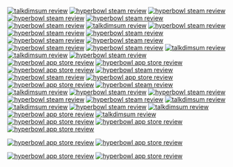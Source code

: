 [![talkdimsum review](/images/talkdimsum/appstore/appstore-2022-5-6.png)](https://apps.apple.com/us/app/talk-dim-sum/id953929066)
[![hyperbowl steam review](/images/hyperbowl/steam/steam-2022-04-09.png)](https://store.steampowered.com/app/847530/HyperBowl/)
[![hyperbowl steam review](/images/hyperbowl/steam/steam-2022-03-22.png)](https://store.steampowered.com/app/847530/HyperBowl/)
[![hyperbowl steam review](/images/hyperbowl/steam/steam-2022-02-04.png)](https://store.steampowered.com/app/847530/HyperBowl/)
[![hyperbowl steam review](/images/hyperbowl/steam/steam-2022-01-31.png)](https://store.steampowered.com/app/847530/HyperBowl/)
[![hyperbowl steam review](/images/hyperbowl/steam/steam-2022-01-06.png)](https://store.steampowered.com/app/847530/HyperBowl/)
[![talkdimsum review](/images/talkdimsum/appstore/1-3-2022.png)](https://apps.apple.com/us/app/talk-dim-sum/id953929066)
[![hyperbowl steam review](/images/hyperbowl/steam/2021-12-13.png)](https://store.steampowered.com/app/847530/HyperBowl/)
[![hyperbowl steam review](/images/hyperbowl/steam/2021-7-23.png)](https://store.steampowered.com/app/847530/HyperBowl/)
[![hyperbowl steam review](/images/hyperbowl/steam/2021-5-21.png)](https://store.steampowered.com/app/847530/HyperBowl/)
[![hyperbowl steam review](/images/hyperbowl/steam/2021-4-30.png)](https://store.steampowered.com/app/847530/HyperBowl/)
[![hyperbowl steam review](/images/hyperbowl/steam/2021-4-19.png)](https://store.steampowered.com/app/847530/HyperBowl/)
[![hyperbowl steam review](/images/hyperbowl/steam/2021-3-30.png)](https://store.steampowered.com/app/847530/HyperBowl/)
[![hyperbowl steam review](/images/hyperbowl/steam/2021-2-20.png)](https://store.steampowered.com/app/847530/HyperBowl/)
[![talkdimsum review](/images/talkdimsum/appstore/2-18-21.png)](https://apps.apple.com/us/app/talk-dim-sum/id953929066)
[![talkdimsum review](/images/talkdimsum/appstore/2-12-21.png)](https://apps.apple.com/us/app/talk-dim-sum/id953929066)
[![hyperbowl steam review](/images/hyperbowl/steam/2021-1-1.png)](https://store.steampowered.com/app/847530/HyperBowl/)
[![hyperbowl app store review](/images/hyperbowl/appstore/12-18-2020.png)](https://apps.apple.com/us/app/hyperbowl/id344209253)
[![hyperbowl app store review](/images/hyperbowl/appstore/12-8-2020.png)](https://apps.apple.com/us/app/hyperbowl/id344209253)
[![hyperbowl app store review](/images/hyperbowl/appstore/12-3-2020.png)](https://apps.apple.com/us/app/hyperbowl/id344209253)
[![hyperbowl steam review](/images/hyperbowl/steam/2020-11-08.png)](https://store.steampowered.com/app/847530/HyperBowl/)
[![hyperbowl steam review](/images/hyperbowl/steam/2020-10-31.png)](https://store.steampowered.com/app/847530/HyperBowl/)
[![hyperbowl app store review](/images/hyperbowl/appstore/8-21-2020.png)](https://apps.apple.com/us/app/hyperbowl/id344209253)
[![hyperbowl app store review](/images/hyperbowl/appstore/3-30-2020.png)](https://apps.apple.com/us/app/hyperbowl/id344209253)
[![hyperbowl steam review](/images/hyperbowl/steam/2020-3-25.png)](https://store.steampowered.com/app/847530/HyperBowl/)
[![talkdimsum review](/images/talkdimsum/appstore/talkdimsum-4-18-2020.png)](https://apps.apple.com/us/app/talk-dim-sum/id953929066)
[![hyperbowl steam review](/images/hyperbowl/steam/2020-03-25.png)](https://store.steampowered.com/app/847530/HyperBowl/)
[![hyperbowl steam review](/images/hyperbowl/steam/2019-11-23.png)](https://store.steampowered.com/app/847530/HyperBowl/)
[![hyperbowl steam review](/images/hyperbowl/steam/8-31-2019.png)](https://store.steampowered.com/app/847530/HyperBowl/)
[![hyperbowl steam review](/images/hyperbowl/steam/7-5-2019.png)](https://store.steampowered.com/app/847530/HyperBowl/)
[![talkdimsum review](/images/talkdimsum/appstore/talkdimsum-3-12-2019.png)](https://apps.apple.com/us/app/talk-dim-sum/id953929066)
[![talkdimsum review](/images/talkdimsum/appstore/talkdimsum-1-03-2019.png)](https://apps.apple.com/us/app/talk-dim-sum/id953929066)
[![hyperbowl steam review](/images/hyperbowl/steam/8-12-2018.png)](https://store.steampowered.com/app/847530/HyperBowl/)
[![talkdimsum review](/images/talkdimsum/appstore/talkdimsum-7-10-2018.png)](https://apps.apple.com/us/app/talk-dim-sum/id953929066)
[![hyperbowl app store review](/images/hyperbowl/appstore/11-05-2017.png)](https://apps.apple.com/us/app/hyperbowl/id344209253)
[![talkdimsum review](/images/talkdimsum/appstore/talkdimsum-8-11-2017.png)](https://apps.apple.com/us/app/talk-dim-sum/id953929066)
[![hyperbowl app store review](/images/hyperbowl/appstore/1-20-2015.png)](https://apps.apple.com/us/app/hyperbowl/id344209253)
[![hyperbowl app store review](/images/hyperbowl/appstore/7-03-2014.png)](https://apps.apple.com/us/app/hyperbowl/id344209253)
[![hyperbowl app store review](/images/hyperbowl/appstore/1-16-2013.png)](https://apps.apple.com/us/app/hyperbowl/id344209253)
<!-- [![hyperbowl app store review](/images/hyperbowl/appstore/2-28-2012.png)](https://apps.apple.com/us/app/hyperbowl/id344209253) -->
[![hyperbowl app store review](/images/hyperbowl/appstore/5-13-2012.png)](https://apps.apple.com/us/app/hyperbowl/id344209253)
[![hyperbowl app store review](/images/hyperbowl/appstore/12-11-2011.png)](https://apps.apple.com/us/app/hyperbowl/id344209253)
<!-- [![hyperbowl app store review](/images/hyperbowl/appstore/6-10-2011.png)](https://apps.apple.com/us/app/hyperbowl/id344209253) -->
[![hyperbowl app store review](/images/hyperbowl/appstore/6-09-2010.png)](https://apps.apple.com/us/app/hyperbowl/id344209253)
[![hyperbowl app store review](/images/hyperbowl/appstore/6-04-2010.png)](https://apps.apple.com/us/app/hyperbowl/id344209253)






